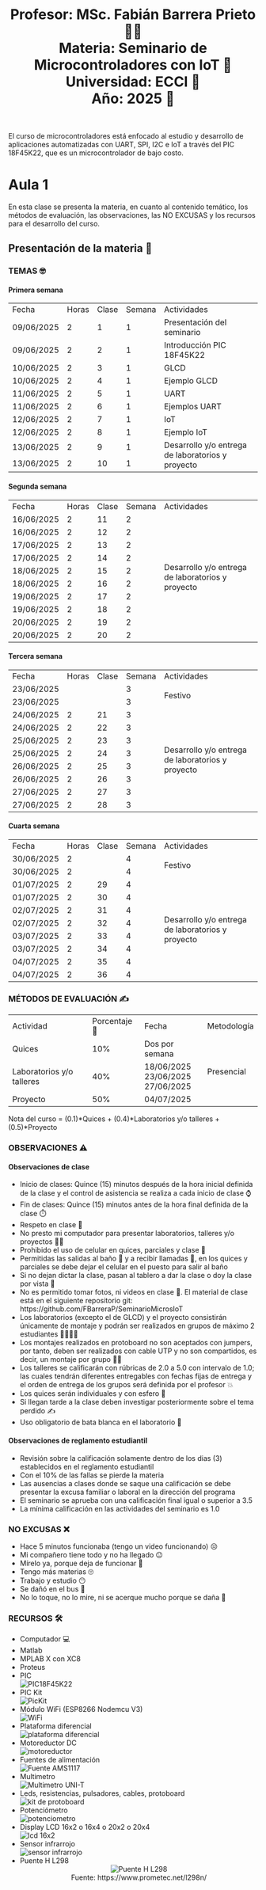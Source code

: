 <h1 align="center">Profesor: MSc. Fabián Barrera Prieto 👨‍🏫<br>
Materia: Seminario de Microcontroladores con IoT 🤖<br>
Universidad: ECCI 🏫<br>
Año: 2025 📅</h1><br>

El curso de microcontroladores está enfocado al estudio y desarrollo de aplicaciones automatizadas con UART, SPI, I2C e IoT a través del PIC 18F45K22, que es un microcontrolador de bajo costo. 

<h1>Aula 1</h1>

En esta clase se presenta la materia, en cuanto al contenido temático, los métodos de evaluación, las observaciones, las NO EXCUSAS y los recursos para el desarrollo del curso.

<h2>Presentación de la materia 🚀</h2>

<h3>TEMAS 🤓</h3>

<h4>Primera semana</h4>

<table>
	<tr>
		<td>Fecha</td> <td>Horas</td> <td>Clase</td> <td>Semana</td> <td>Actividades</td>
	</tr>
	<tr>
		<td>09/06/2025</td> <td>2</td> <td>1</td> <td>1</td> <td>Presentación del seminario</td>
	</tr>
    <tr>
		<td>09/06/2025</td> <td>2</td> <td>2</td> <td>1</td> <td>Introducción PIC 18F45K22</td>
	</tr>
	<tr>
		<td>10/06/2025</td> <td>2</td> <td>3</td> <td>1</td> <td>GLCD</td>
	</tr>
	<tr>
		<td>10/06/2025</td> <td>2</td> <td>4</td> <td>1</td> <td>Ejemplo GLCD</td>
	</tr>
	<tr>
		<td>11/06/2025</td> <td>2</td> <td>5</td> <td>1</td> <td>UART</td>
	</tr>
	<tr>
		<td>11/06/2025</td> <td>2</td> <td>6</td> <td>1</td> <td>Ejemplos UART</td>
	</tr>
    <tr>
		<td>12/06/2025</td> <td>2</td> <td>7</td> <td>1</td> <td>IoT</td>
	</tr>
    <tr>
		<td>12/06/2025</td> <td>2</td> <td>8</td> <td>1</td> <td>Ejemplo IoT</td>
	</tr>
	<tr>
		<td>13/06/2025</td> <td>2</td> <td>9</td> <td>1</td> <td rowspan="2">Desarrollo y/o entrega de laboratorios y proyecto</td>
	</tr>
    <tr>
		<td>13/06/2025</td> <td>2</td> <td>10</td> <td>1</td>
	</tr>

</table>

<h4>Segunda semana</h4>

<table>
	<tr>
		<td>Fecha</td> <td>Horas</td> <td>Clase</td> <td>Semana</td> <td>Actividades</td>
	</tr>
	<tr>
		<td>16/06/2025</td> <td>2</td> <td>11</td> <td>2</td> <td rowspan="10">Desarrollo y/o entrega de laboratorios y proyecto</td>
	</tr>
	<tr>
		<td>16/06/2025</td> <td>2</td> <td>12</td> <td>2</td> 
	</tr>
	<tr>
		<td>17/06/2025</td> <td>2</td> <td>13</td> <td>2</td> 
	</tr>
	<tr>
		<td>17/06/2025</td> <td>2</td> <td>14</td> <td>2</td> 
	</tr>
	<tr>
		<td>18/06/2025</td> <td>2</td> <td>15</td> <td>2</td> 
	</tr>
    <tr>
		<td>18/06/2025</td> <td>2</td> <td>16</td> <td>2</td> 
	</tr>
    <tr>
		<td>19/06/2025</td> <td>2</td> <td>17</td> <td>2</td> 
	</tr>
    <tr>
		<td>19/06/2025</td> <td>2</td> <td>18</td> <td>2</td> 
	</tr>
	<tr>
		<td>20/06/2025</td> <td>2</td> <td>19</td> <td>2</td> 
	</tr>
    <tr>
		<td>20/06/2025</td> <td>2</td> <td>20</td> <td>2</td> 
	</tr>

</table>

<h4>Tercera semana</h4>

<table>
	<tr>
		<td>Fecha</td> <td>Horas</td> <td>Clase</td> <td>Semana</td> <td>Actividades</td>
	</tr>
	<tr>
		<td>23/06/2025</td> <td></td> <td></td> <td>3</td> <td rowspan="2">Festivo</td>
	</tr>
	<tr>
		<td>23/06/2025</td> <td></td> <td></td> <td>3</td> 
	</tr>
	<tr>
		<td>24/06/2025</td> <td>2</td> <td>21</td> <td>3</td> <td rowspan="8">Desarrollo y/o entrega de laboratorios y proyecto</td>
	</tr>
	<tr>
		<td>24/06/2025</td> <td>2</td> <td>22</td> <td>3</td> 
	</tr><!--Finalización de clases-->
	<tr>
		<td>25/06/2025</td> <td>2</td> <td>23</td> <td>3</td> 
	</tr>
    <tr>
		<td>25/06/2025</td> <td>2</td> <td>24</td> <td>3</td> 
	</tr>
    <tr>
		<td>26/06/2025</td> <td>2</td> <td>25</td> <td>3</td> 
	</tr>
    <tr>
		<td>26/06/2025</td> <td>2</td> <td>26</td> <td>3</td> 
	</tr>
    <tr>
		<td>27/06/2025</td> <td>2</td> <td>27</td> <td>3</td>
	</tr>
    <tr>
		<td>27/06/2025</td> <td>2</td> <td>28</td> <td>3</td>
	</tr>
</table>

<h4>Cuarta semana</h4>

<table>
	<tr>
		<td>Fecha</td> <td>Horas</td> <td>Clase</td> <td>Semana</td> <td>Actividades</td>
	</tr>
	<tr>
		<td>30/06/2025</td> <td>2</td> <td></td> <td>4</td> <td rowspan="2">Festivo</td>
	</tr>
	<tr>
		<td>30/06/2025</td> <td>2</td> <td></td> <td>4</td> 
	</tr>
	<tr>
		<td>01/07/2025</td> <td>2</td> <td>29</td> <td>4</td> <td rowspan="8">Desarrollo y/o entrega de laboratorios y proyecto</td>
	</tr>
	<tr>
		<td>01/07/2025</td> <td>2</td> <td>30</td> <td>4</td> 
	</tr><!--Finalización de clases-->
	<tr>
		<td>02/07/2025</td> <td>2</td> <td>31</td> <td>4</td> 
	</tr>
    <tr>
		<td>02/07/2025</td> <td>2</td> <td>32</td> <td>4</td> 
	</tr>
    <tr>
		<td>03/07/2025</td> <td>2</td> <td>33</td> <td>4</td> 
	</tr>
    <tr>
		<td>03/07/2025</td> <td>2</td> <td>34</td> <td>4</td> 
	</tr>
    <tr>
		<td>04/07/2025</td> <td>2</td> <td>35</td> <td>4</td>
	</tr>
    <tr>
		<td>04/07/2025</td> <td>2</td> <td>36</td> <td>4</td>
	</tr>
</table>

<h3>MÉTODOS DE EVALUACIÓN ✍️</h3>

<table>
	<tr>
		<td>Actividad</td>
		<td>Porcentaje 💯</td>
		<td>Fecha</td>
		<td>Metodología</td>
	</tr>
	<tr>
		<td>Quices</td>
		<td>10%</td>
		<td>Dos por semana</td>
		<td rowspan="3">Presencial</td>
	</tr>
	<tr>
		<td>Laboratorios y/o talleres</td>
		<td>40%</td>
		<td>18/06/2025<br>23/06/2025<br>27/06/2025</td>
	</tr>
    <tr>
		<td>Proyecto</td>
		<td>50%</td>
		<td>04/07/2025</td>
	</tr>
</table>

Nota del curso = (0.1)*Quices + (0.4)*Laboratorios y/o talleres + (0.5)*Proyecto

<h3>OBSERVACIONES ⚠️</h3>

<h4>Observaciones de clase</h4>
	<ul>
		<li> Inicio de clases: Quince (15) minutos después de la hora inicial definida de la clase y el control de asistencia se realiza a cada inicio de clase ⌚</li>
		<li> Fin de clases: Quince (15) minutos antes de la hora final definida de la clase ⏱️</li>
		<li> Respeto en clase 🤝</li>
		<li> No presto mi computador para presentar laboratorios, talleres y/o proyectos 🤦‍♂️</li>
		<li> Prohibido el uso de celular en quices, parciales y clase 📵</li>
		<li> Permitidas las salidas al baño 🚻 y a recibir llamadas 📲, en los quices y parciales se debe dejar el celular en el puesto para salir al baño</li>
		<li> Si no dejan dictar la clase, pasan al tablero a dar la clase o doy la clase por vista 😤</li>
		<li> No es permitido tomar fotos, ni videos en clase 📵. El material de clase está en el siguiente repositorio git: https://github.com/FBarreraP/SeminarioMicrosIoT </li>
		<li> Los laboratorios (excepto el de GLCD) y el proyecto consistirán únicamente de montaje y podrán ser realizados en grupos de máximo 2 estudiantes 🧍‍♂️🧍‍♀️</li>
		<li> Los montajes realizados en protoboard no son aceptados con jumpers, por tanto, deben ser realizados con cable UTP y no son compartidos, es decir, un montaje por grupo 🤷‍♂️</li>
		<li> Los talleres se calificarán con rúbricas de 2.0 a 5.0 con intervalo de 1.0; las cuales tendrán diferentes entregables con fechas fijas de entrega y el orden de entrega de los grupos será definida por el profesor 💥</li> 
		<li> Los quices serán individuales y con esfero 📄</li> 
		<li> Si llegan tarde a la clase deben investigar posteriormente sobre el tema perdido ✍️</li> 
        <li> Uso obligatorio de bata blanca en el laboratorio 🥼</li>
	</ul>

<h4>Observaciones de reglamento estudiantil</h4>
<ul>
	<li> Revisión sobre la calificación solamente dentro de los dias (3) establecidos en el reglamento estudiantil </li>
	<li> Con el 10% de las fallas se pierde la materia</li>
	<li> Las ausencias a clases donde se saque una calificación se debe presentar la excusa familiar o laboral en la dirección del programa</li>
	<li> El seminario se aprueba con una calificación final igual o superior a 3.5 </li>
	<li> La mínima calificación en las actividades del seminario es 1.0 </li>
</ul>

<h3>NO EXCUSAS ❌</h3>

<ul>
	<li> Hace 5 minutos funcionaba (tengo un video funcionando) 😒</li>
	<li> Mi compañero tiene todo y no ha llegado 😐</li>
	<li> Mírelo ya, porque deja de funcionar 🤨</li>
	<li> Tengo más materias 🙄</li>
	<li> Trabajo y estudio 😶</li>
	<li> Se dañó en el bus 🤔</li>
	<li> No lo toque, no lo mire, ni se acerque mucho porque se daña 🤨</li>
</ul>

<h3>RECURSOS 🛠️</h3>

<ul>
	<li> Computador 💻</li>
	<li> Matlab</li>
	<li> MPLAB X con XC8</li>
	<li> Proteus</li>
	<li> PIC</li>
	<img src="Imagenes/image-1.png" alt="PIC18F45K22" caption="Hola"/>
	<li> PIC Kit</li>
	<img src="Imagenes/image.png" alt="PicKit" caption="Hola"/>	
	<li> Módulo WiFi (ESP8266 Nodemcu V3)</li>
	<img src="Imagenes/image-2.png" alt="WiFi" caption="Hola"/>
	<li> Plataforma diferencial</li>
    <img src="https://down-id.img.susercontent.com/file/4707898d5ce46da11955f0269f3f5468" alt="plataforma diferencial" caption="Hola"/>
	 <li> Motoreductor DC</li>
    <img src="https://static.wixstatic.com/media/d96bda_8b8831ef4e0541c1839ac31ecdd8241e~mv2.png/v1/fill/w_480,h_480,al_c,q_85,usm_0.66_1.00_0.01,enc_auto/d96bda_8b8831ef4e0541c1839ac31ecdd8241e~mv2.png" alt="motoreductor" caption="Hola"/>
    <li> Fuentes de alimentación</li>
    <img src="https://cdnx.jumpseller.com/mactornica/image/9804941/1.jpg?1653696069" alt="Fuente AMS1117" caption="Hola"/>
    <li> Multimetro</li>
    <img src="https://electronicasannicolas.com.co/wp-content/uploads/2022/03/MULTIMETRO-DIGITAL-UT33C-UNIT-3641.png" alt="Multimetro UNI-T" caption="Hola"/>
    <li> Leds, resistencias, pulsadores, cables, protoboard</li>
    <img src="https://encrypted-tbn1.gstatic.com/shopping?q=tbn:ANd9GcR9gkrJHsEK9MCYNnJTZklwsNtW58ZzmrtdPMma9dXKXkLdYbt1PkHeGMi5cwDLLlRiOng2ozwdsB60QtZNCQF4hc3WUnPT6rx9HmCUAt1KuATjyJY9bNNWRA&usqp=CAE" alt="kit de protoboard" caption="Hola"/>
    <li> Potenciómetro</li>
    <img src="https://curtocircuito.com.br/pub/media/catalog/product/cache/ebf77fb58d795a2dbe3218c301c821c6/p/o/potenci_metro_linear_-_1m_-_l20_2_.jpg" alt="potenciometro" caption="Hola"/>
    <li> Display LCD 16x2 o 16x4 o 20x2 o 20x4</li>
    <img src="https://cdn.awsli.com.br/400x400/468/468162/produto/19414377c73c1c655d.jpg" alt="lcd 16x2" caption="Hola"/>
    <li> Sensor infrarrojo</li>
    <img src="Imagenes/image-3.png" alt="sensor infrarrojo" caption="Hola"/>
	 <li> Puente H L298</li>
	<div align="center">
	<img src="image.png" alt="Puente H L298"/>
	<br>
	<figcaption>Fuente: https://www.prometec.net/l298n/</figcaption>
	</div>
</ul>
